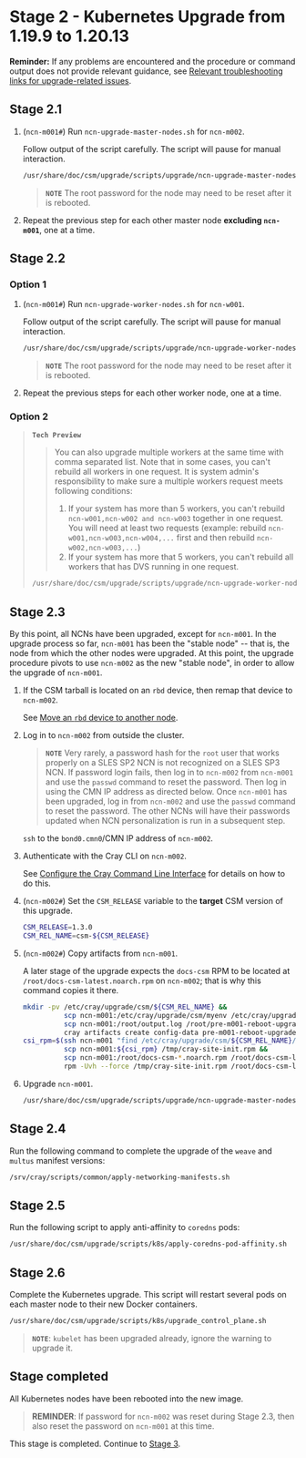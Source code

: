 # Stage 2 - Kubernetes Upgrade from 1.19.9 to 1.20.13

**Reminder:** If any problems are encountered and the procedure or command output does not provide relevant guidance, see
[Relevant troubleshooting links for upgrade-related issues](README.md#relevant-troubleshooting-links-for-upgrade-related-issues).

## Stage 2.1

1. (`ncn-m001#`) Run `ncn-upgrade-master-nodes.sh` for `ncn-m002`.

   Follow output of the script carefully. The script will pause for manual interaction.

   ```bash
   /usr/share/doc/csm/upgrade/scripts/upgrade/ncn-upgrade-master-nodes.sh ncn-m002
   ```

   > **`NOTE`** The root password for the node may need to be reset after it is rebooted.

1. Repeat the previous step for each other master node **excluding `ncn-m001`**, one at a time.

## Stage 2.2

### Option 1

1. (`ncn-m001#`) Run `ncn-upgrade-worker-nodes.sh` for `ncn-w001`.

   Follow output of the script carefully. The script will pause for manual interaction.

   ```bash
   /usr/share/doc/csm/upgrade/scripts/upgrade/ncn-upgrade-worker-nodes.sh ncn-w001
   ```

   > **`NOTE`** The root password for the node may need to be reset after it is rebooted.

1. Repeat the previous steps for each other worker node, one at a time.

### Option 2

> **`Tech Preview`**
>>
>> You can also upgrade multiple workers at the same time with comma separated list. Note that in some cases, you can't rebuild all workers in one request. It is system admin's responsibility to make sure a multiple workers request meets following conditions:
>>
>> 1. If your system has more than 5 workers, you can't rebuild `ncn-w001,ncn-w002 and ncn-w003` together in one request. You will need at least two requests (example: rebuild `ncn-w001,ncn-w003,ncn-w004,...` first and then rebuild `ncn-w002,ncn-w003,...`)
>> 2. If your system has more that 5 workers, you can't rebuild all workers that has DVS running in one request.
>
> ```bash
> /usr/share/doc/csm/upgrade/scripts/upgrade/ncn-upgrade-worker-nodes.sh ncn-w001,ncn-w002,ncn-w003
>```
>
>>

## Stage 2.3

By this point, all NCNs have been upgraded, except for `ncn-m001`. In the upgrade process so far, `ncn-m001`
has been the "stable node" -- that is, the node from which the other nodes were upgraded. At this point, the
upgrade procedure pivots to use `ncn-m002` as the new "stable node", in order to allow the upgrade of `ncn-m001`.

1. If the CSM tarball is located on an `rbd` device, then remap that device to `ncn-m002`.

    See [Move an `rbd` device to another node](../operations/utility_storage/Alternate_Storage_Pools.md#move-an-rbd-device-to-another-node).

1. Log in to `ncn-m002` from outside the cluster.

    > **`NOTE`** Very rarely, a password hash for the `root` user that works properly on a SLES SP2 NCN is
    > not recognized on a SLES SP3 NCN. If password login fails, then log in to `ncn-m002` from
    > `ncn-m001` and use the `passwd` command to reset the password. Then log in using the CMN IP address as directed
    > below. Once `ncn-m001` has been upgraded, log in from `ncn-m002` and use the `passwd` command to reset
    > the password. The other NCNs will have their passwords updated when NCN personalization is run in a
    > subsequent step.

   `ssh` to the `bond0.cmn0`/CMN IP address of `ncn-m002`.

1. Authenticate with the Cray CLI on `ncn-m002`.

   See [Configure the Cray Command Line Interface](../operations/configure_cray_cli.md) for details on how to do this.

1. (`ncn-m002#`) Set the `CSM_RELEASE` variable to the **target** CSM version of this upgrade.

   ```bash
   CSM_RELEASE=1.3.0
   CSM_REL_NAME=csm-${CSM_RELEASE}
   ```

1. (`ncn-m002#`) Copy artifacts from `ncn-m001`.

   A later stage of the upgrade expects the `docs-csm` RPM to be located at `/root/docs-csm-latest.noarch.rpm` on `ncn-m002`; that is why this command copies it there.

   ```bash
   mkdir -pv /etc/cray/upgrade/csm/${CSM_REL_NAME} &&
             scp ncn-m001:/etc/cray/upgrade/csm/myenv /etc/cray/upgrade/csm/myenv &&
             scp ncn-m001:/root/output.log /root/pre-m001-reboot-upgrade.log &&
             cray artifacts create config-data pre-m001-reboot-upgrade.log /root/pre-m001-reboot-upgrade.log
   csi_rpm=$(ssh ncn-m001 "find /etc/cray/upgrade/csm/${CSM_REL_NAME}/tarball/${CSM_REL_NAME}/rpm/cray/csm/ -name 'cray-site-init*.rpm'") &&
             scp ncn-m001:${csi_rpm} /tmp/cray-site-init.rpm &&
             scp ncn-m001:/root/docs-csm-*.noarch.rpm /root/docs-csm-latest.noarch.rpm &&
             rpm -Uvh --force /tmp/cray-site-init.rpm /root/docs-csm-latest.noarch.rpm
   ```

1. Upgrade `ncn-m001`.

   ```bash
   /usr/share/doc/csm/upgrade/scripts/upgrade/ncn-upgrade-master-nodes.sh ncn-m001
   ```

## Stage 2.4

Run the following command to complete the upgrade of the `weave` and `multus` manifest versions:

```bash
/srv/cray/scripts/common/apply-networking-manifests.sh
```

## Stage 2.5

Run the following script to apply anti-affinity to `coredns` pods:

```bash
/usr/share/doc/csm/upgrade/scripts/k8s/apply-coredns-pod-affinity.sh
```

## Stage 2.6

Complete the Kubernetes upgrade. This script will restart several pods on each master node to their new Docker containers.

```bash
/usr/share/doc/csm/upgrade/scripts/k8s/upgrade_control_plane.sh
```

> **`NOTE`**: `kubelet` has been upgraded already, ignore the warning to upgrade it.

## Stage completed

All Kubernetes nodes have been rebooted into the new image.

> **REMINDER**: If password for `ncn-m002` was reset during Stage 2.3, then also reset the password
> on `ncn-m001` at this time.

This stage is completed. Continue to [Stage 3](Stage_3.md).
